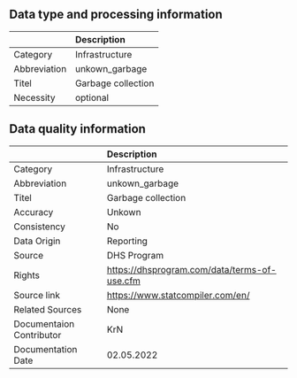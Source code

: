 ## Data type and processing information 

|              | Description        |
|:-------------|:-------------------|
| Category     | Infrastructure     |
| Abbreviation | unkown_garbage     |
| Titel        | Garbage collection |
| Necessity    | optional           |

## Data quality information 

|                          | Description                                  |
|:-------------------------|:---------------------------------------------|
| Category                 | Infrastructure                               |
| Abbreviation             | unkown_garbage                               |
| Titel                    | Garbage collection                           |
| Accuracy                 | Unkown                                       |
| Consistency              | No                                           |
| Data Origin              | Reporting                                    |
| Source                   | DHS Program                                  |
| Rights                   | https://dhsprogram.com/data/terms-of-use.cfm |
| Source link              | https://www.statcompiler.com/en/             |
| Related Sources          | None                                         |
| Documentaion Contributor | KrN                                          |
| Documentation Date       | 02.05.2022                                   |